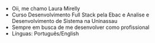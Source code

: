 - Oii, me chamo Laura Mirelly
- Curso Desenvolvimento Full Stack pela Ebac e Analise e Desenvolvimento de Sistema na Uninassau
- Sempre em busca de me desenvolver como profissional
- Línguas: Português/English 


<!---
LauraMilly/LauraMilly is a ✨ special ✨ repository because its `README.md` (this file) appears on your GitHub profile.
You can click the Preview link to take a look at your changes.
--->

